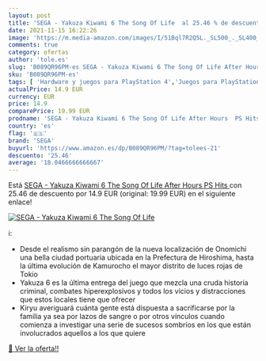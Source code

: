 ```yaml
---
layout: post
title: 'SEGA - Yakuza Kiwami 6 The Song Of Life  al 25.46 % de descuento'
date: 2021-11-15 16:22:26
image: 'https://m.media-amazon.com/images/I/51Bql7R2Q5L._SL500_._SL400_.jpg'
comments: true
category: ofertas
author: 'tole.es'
slug: 'B089QR96PM-es SEGA - Yakuza Kiwami 6 The Song Of Life After Hours PS Hits'
sku: 'B089QR96PM-es'
tags: [ 'Hardware y juegos para PlayStation 4','Juegos para PlayStation 4','Videojuegos','sega', ]
actualPrice: 14.9 EUR
currency: EUR
price: 14.9
comparePrice: 19.99 EUR
prodname: 'SEGA - Yakuza Kiwami 6 The Song Of Life After Hours  PS Hits '
country: 'es'
flag: '🇪🇸'
brand: 'SEGA'
buyurl: 'https://www.amazon.es/dp/B089QR96PM/?tag=tolees-21'
descuento: '25.46'
average: '18.0466666666667'
---
```


Está [SEGA - Yakuza Kiwami 6 The Song Of Life After Hours  PS Hits ](https://www.amazon.es/dp/B089QR96PM/?tag=tolees-21) con 25.46 de descuento por 14.9 EUR (original: 19.99 EUR) en el siguiente enlace!

[![SEGA - Yakuza Kiwami 6 The Song Of Life ](https://m.media-amazon.com/images/I/51Bql7R2Q5L._SL500_._SL400_.jpg)](https://www.amazon.es/dp/B089QR96PM/?tag=tolees-21)

ℹ️:

- Desde el realismo sin parangón de la nueva localización de Onomichi una bella ciudad portuaria ubicada en la Prefectura de Hiroshima, hasta la última evolución de Kamurocho el mayor distrito de luces rojas de Tokio
- Yakuza 6 es la última entrega del juego que mezcla una cruda historia criminal, combates hiperexplosivos y todos los vicios y distracciones que estos locales tiene que ofrecer
- Kiryu averiguará cuánta gente está dispuesta a sacrificarse por la familia ya sea por lazos de sangre o por otros vínculos cuando comienza a investigar una serie de sucesos sombríos en los que están involucrados aquellos a los que quiere

[🛒 Ver la oferta!!](https://www.amazon.es/dp/B089QR96PM/?tag=tolees-21)
